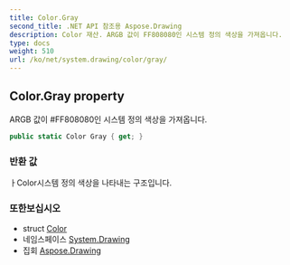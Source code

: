 ```yaml
---
title: Color.Gray
second_title: .NET API 참조용 Aspose.Drawing
description: Color 재산. ARGB 값이 FF808080인 시스템 정의 색상을 가져옵니다.
type: docs
weight: 510
url: /ko/net/system.drawing/color/gray/
---
```

## Color.Gray property

ARGB 값이 #FF808080인 시스템 정의 색상을 가져옵니다.

```csharp
public static Color Gray { get; }
```

### 반환 값

ㅏColor시스템 정의 색상을 나타내는 구조입니다.

### 또한보십시오

* struct [Color](../)
* 네임스페이스 [System.Drawing](../../color/)
* 집회 [Aspose.Drawing](../../../)


